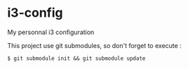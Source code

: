 # i3-config

My personnal i3 configuration

This project use git submodules, so don't forget to execute :

    $ git submodule init && git submodule update
